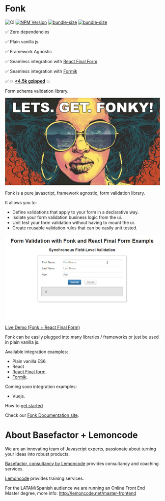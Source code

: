 # Fonk

![CI](https://github.com/Lemoncode/fonk/workflows/Continuos%20Integration/badge.svg)
[![NPM Version](https://badgen.net/npm/v/@lemoncode/fonk?icon=npm&label=npm)](https://www.npmjs.com/package/@lemoncode/fonk)
[![bundle-size](https://badgen.net/bundlephobia/min/@lemoncode/fonk)](https://bundlephobia.com/result?p=@lemoncode/fonk)
[![bundle-size](https://badgen.net/bundlephobia/minzip/@lemoncode/fonk)](https://bundlephobia.com/result?p=@lemoncode/fonk)

✅ Zero dependencies

✅ Plain vanilla js

✅ Framework Agnostic

✅ Seamless integration with [React Final Form](https://github.com/final-form/react-final-form#readme)

✅ Seamless integration with [Formik](https://github.com/formium/formik#readme)

✅ 💥 [**<4.5k gzipped**](https://bundlephobia.com/result?p=@lemoncode/fonk) 💥

Form schema validation library.

![let's get fonky](./content/fonky.jpg)

Fonk is a pure javascript, framework agnostic, form validation library.

It allows you to:

- Define validations that apply to your form in a declarative way.
- Isolate your form validation business logic from the ui.
- Unit test your form validation without having to mount the ui.
- Create reusable validation rules that can be easily unit tested.

![validate-field](./content/validate-field.gif)

[Live Demo (Fonk + React Final Form)](https://codesandbox.io/s/github/lemoncode/fonk/tree/master/examples/react-final-form/js/validate-field)


Fonk can be easily plugged into many libraries / frameworks or just be used in plain vanilla js.

Available integration examples:
  - Plain vanilla ES6.
  - React
  - [React Final form](https://github.com/Lemoncode/fonk-final-form).
  - [Formik](https://github.com/Lemoncode/fonk-formik).

Coming soon integration examples:
  - Vuejs.

How to [get started](https://lemoncode.github.io/fonk-doc/getting-started)

Check our [Fonk Documentation site](https://lemoncode.github.io/fonk-doc/).

# About Basefactor + Lemoncode

We are an innovating team of Javascript experts, passionate about turning your ideas into robust products.

[Basefactor, consultancy by Lemoncode](http://www.basefactor.com) provides consultancy and coaching services.

[Lemoncode](http://lemoncode.net/services/en/#en-home) provides training services.

For the LATAM/Spanish audience we are running an Online Front End Master degree, more info: http://lemoncode.net/master-frontend

